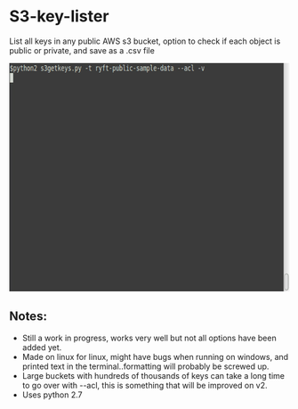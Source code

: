 # S3-key-lister
List all keys in any public AWS s3 bucket, option to check if each object is public or private, and save as a .csv file


<p align="center">
  <img width="645" height="410" src="https://raw.githubusercontent.com/IpsumLorem16/S3-key-lister/master/s3getkeys-acl-v-orig.gif">
</p>

## Notes: 
- Still a work in progress, works very well but not all options have been added yet.  
- Made on linux for linux, might have bugs when running on windows, and printed text in the terminal..formatting will probably be screwed up.  
- Large buckets with hundreds of thousands of keys can take a long time to go over with --acl, this is something that will be improved on v2.  
- Uses python 2.7


